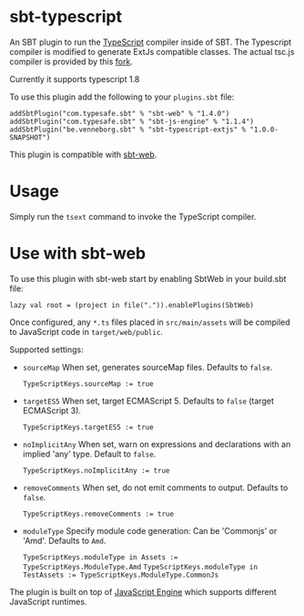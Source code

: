 sbt-typescript
================

An SBT plugin to run the [TypeScript](http://www.typescriptlang.org/) compiler inside of SBT.
The Typescript compiler is modified to generate ExtJs compatible classes. 
The actual tsc.js compiler is provided by this [fork](https://github.com/fabioparra/TypeScript).

Currently it supports typescript 1.8

To use this plugin add the following to your `plugins.sbt` file:

    addSbtPlugin("com.typesafe.sbt" % "sbt-web" % "1.4.0")
    addSbtPlugin("com.typesafe.sbt" % "sbt-js-engine" % "1.1.4")
    addSbtPlugin("be.venneborg.sbt" % "sbt-typescript-extjs" % "1.0.0-SNAPSHOT")

This plugin is compatible with [sbt-web](https://github.com/sbt/sbt-web).

Usage
=====

Simply run the `tsext` command to invoke the TypeScript compiler.

Use with sbt-web
================

To use this plugin with sbt-web start by enabling SbtWeb in your build.sbt file:

    lazy val root = (project in file(".")).enablePlugins(SbtWeb)

Once configured, any `*.ts` files placed in `src/main/assets` will be compiled to JavaScript code in `target/web/public`.

Supported settings:

* `sourceMap` When set, generates sourceMap files. Defaults to `false`.

  `TypeScriptKeys.sourceMap := true`

* `targetES5` When set, target ECMAScript 5. Defaults to `false` (target ECMAScript 3).

  `TypeScriptKeys.targetES5 := true`

* `noImplicitAny` When set, warn on expressions and declarations with an implied 'any' type. Default to `false`.

  `TypeScriptKeys.noImplicitAny := true`

* `removeComments` When set, do not emit comments to output. Defaults to `false`.

  `TypeScriptKeys.removeComments := true`

* `moduleType` Specify module code generation: Can be 'Commonjs' or 'Amd'. Defaults to `Amd`.

  `TypeScriptKeys.moduleType in Assets := TypeScriptKeys.ModuleType.Amd`
  `TypeScriptKeys.moduleType in TestAssets := TypeScriptKeys.ModuleType.CommonJs`

The plugin is built on top of [JavaScript Engine](https://github.com/typesafehub/js-engine) which supports different JavaScript runtimes.

